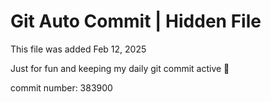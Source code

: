 # Git Auto Commit | Hidden File

This file was added Feb 12, 2025

Just for fun and keeping my daily git commit active 🤪

commit number: 383900
